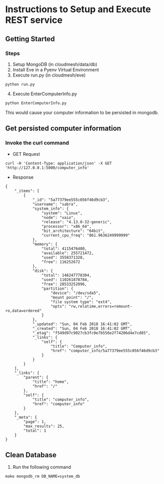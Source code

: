 # Instructions to Setup and Execute REST service

## Getting Started

### Steps

1. Setup MongoDB (in cloudmesh/data/db)
2. Install Eve in a Pyenv Virtual Environment
3. Execute run.py (in cloudmesh/eve)
```
python run.py
```
4. Execute EnterComputerInfo.py
```
python EnterComputerInfo.py
```
This would cause your computer information to be persisted in mongodb.

## Get persisted computer information

### Invoke the curl command

* GET Request

```
curl -H 'Content-Type: application/json' -X GET 'http://127.0.0.1:5000/computer_info'
```

* Response
```
{
	"_items": [
		{
			"_id": "5a77379ee555c056f46d9cb3",
			"username": "sabra",
			"system_info": {
				"system": "Linux",
				"node": "vaio",
				"release": "4.13.0-32-generic",
				"processor": "x86_64",
				"bit_architecture": "64bit",
				"current_cpu_freq": "861.9636249999999"
			},
			"memory": {
				"total": 4115476480,
				"available": 255721472,
				"used": 3558371328,
				"free": 116252672
			},
			"disk": {
				"total": 146247778304,
				"used": 110261878784,
				"free": 28533252096,
				"partition": {
					"device": "/dev/sda5",
					"mount point": "/",
					"file system type": "ext4",
					"opts": "rw,relatime,errors=remount-ro,data=ordered"
				}
			},
			"_updated": "Sun, 04 Feb 2018 16:41:02 GMT",
			"_created": "Sun, 04 Feb 2018 16:41:02 GMT",
			"_etag": "f549d97c9027cb3fc0e7b556e2f74206d4e7cd85",
			"_links": {
				"self": {
					"title": "Computer_info",
					"href": "computer_info/5a77379ee555c056f46d9cb3"
				}
			}
		}
	],
	"_links": {
		"parent": {
			"title": "home",
			"href": "/"
		},
		"self": {
			"title": "computer_info",
			"href": "computer_info"
		}
	},
	"_meta": {
		"page": 1,
		"max_results": 25,
		"total": 1
	}
}
```

## Clean Database

1. Run the following command
```
make mongodb_rm DB_NAME=system_db
```

